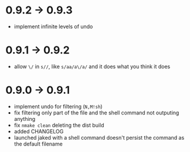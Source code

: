 0.9.2 -> 0.9.3
==============

* implement infinite levels of undo

0.9.1 -> 0.9.2
==============

* allow `\/` in `s//`, like `s/aa/a\/a/` and it does what you think it does

0.9.0 -> 0.9.1
==============

* implement undo for filtering (`N,M!sh`)
* fix filtering only part of the file and the shell command not outputing anything
* fix `nmake clean` deleting the dist build
* added CHANGELOG
* launched jaked with a shell command doesn't persist the command as the default filename

